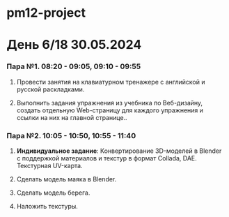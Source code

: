 # pm12-project
# День 6/18 30.05.2024

### Пара №1. 08:20 - 09:05, 09:10 - 09:55
1. Провести занятия на клавиатурном тренажере с английской и русской раскладками. 

2. Выполнить задания упражнения из учебника по Веб-дизайну, создать отдельную Web-страницу для каждого упражнения и ссылки на них на главной странице.. 

### Пара №2. 10:05 - 10:50, 10:55 - 11:40
1. **Индивидуальное задание**: Конвертирование 3D-моделей в Blender с поддержкой материалов и текстур в формат Collada, DAE. Текстурная UV-карта.

2. Сделать модель маяка в Blender.

3. Сделать модель берега.
   
4. Наложить текстуры. 


